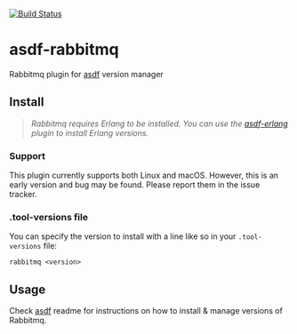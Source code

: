 [![Build Status](https://travis-ci.org/w-sanches/asdf-rabbitmq.svg?branch=master)](https://travis-ci.org/w-sanches/asdf-rabbitmq)

# asdf-rabbitmq

Rabbitmq plugin for [asdf](https://github.com/asdf-vm/asdf) version manager

## Install

> *Rabbitmq requires Erlang to be installed. You can use the [asdf-erlang](https://github.com/asdf-vm/asdf-erlang) plugin to install Erlang versions.*

### Support

This plugin currently supports both Linux and macOS.
However, this is an early version and bug may be found. Please report them in the issue tracker.

### .tool-versions file

You can specify the version to install with a line like so in your `.tool-versions` file:

```
rabbitmq <version>
```

## Usage

Check [asdf](https://github.com/asdf-vm/asdf) readme for instructions on how to install & manage versions of Rabbitmq.
